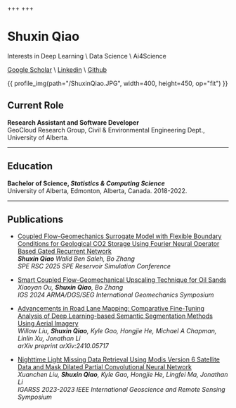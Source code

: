 +++
+++

# Shuxin Qiao

Interests in Deep Learning \ Data Science \ Ai4Science

[Google Scholar](https://scholar.google.com/citations?user=GI0ozDIAAAAJ&hl=en) \\
[Linkedin](https://ca.linkedin.com/in/shuxinqiao) \\
[Github](https://github.com/shuxinqiao)

{{ profile_img(path="/ShuxinQiao.JPG", width=400, height=450, op="fit") }}


## Current Role
**Research Assistant and Software Developer** \
GeoCloud Research Group, Civil & Environmental Engineering Dept., University of Alberta.

***

## Education
**Bachelor of Science, _Statistics & Computing Science_**\
University of Alberta, Edmonton, Alberta, Canada. 2018-2022.

***

## Publications
- [Coupled Flow-Geomechanics Surrogate Model with Flexible Boundary Conditions for Geological CO2 Storage Using Fourier Neural Operator Based Gated Recurrent Network](https://doi.org/10.2118/223871-MS) \
_**Shuxin Qiao** Walid Ben Saleh, Bo Zhang_ \
_SPE RSC 2025 SPE Reservoir Simulation Conference_

- [Smart Coupled Flow-Geomechanical Upscaling Technique for Oil Sands](https://onepetro.org/armaigs/proceedings/IGS24/IGS24/ARMA-IGS-2024-0516/632556) \
_Xiaoyan Ou, **Shuxin Qiao**, Bo Zhang_ \
_IGS 2024 ARMA/DGS/SEG International Geomechanics Symposium_

- [Advancements in Road Lane Mapping: Comparative Fine-Tuning Analysis of Deep Learning-based Semantic Segmentation Methods Using Aerial Imagery](https://arxiv.org/abs/2410.05717) \
_Willow Liu, **Shuxin Qiao**, Kyle Gao, Hongjie He, Michael A Chapman, Linlin Xu, Jonathan Li_ \
_arXiv preprint arXiv:2410.05717_

- [Nighttime Light Missing Data Retrieval Using Modis Version 6 Satellite Data and Mask Dilated Partial Convolutional Neural Network](https://ieeexplore.ieee.org/abstract/document/10283428) \
_Xuanchen Liu, **Shuxin Qiao**, Kyle Gao, Hongjie He, Lingfei Ma, Jonathan Li_ \
_IGARSS 2023-2023 IEEE International Geoscience and Remote Sensing Symposium_
